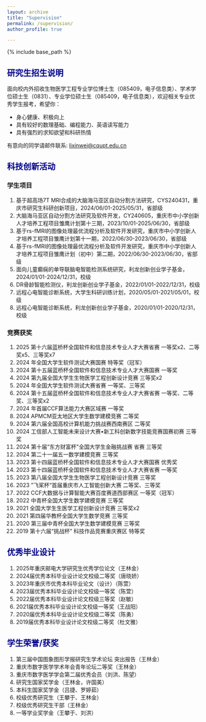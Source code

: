 ```yaml
---
layout: archive
title: "Supervision"
permalink: /supervision/
author_profile: true

---
```


{% include base_path %}

## <font color=DarkBlue>研究生招生说明</font>

面向校内外招收生物医学工程专业学位博士生（085409，电子信息类）、学术学位硕士生（0831）、专业学位硕士生（085409，电子信息类），欢迎相关专业优秀学生报考，希望你：

- 身心健康、积极向上
- 具有较好的数理基础、编程能力、英语读写能力
- 具有强烈的求知欲望和科研热情

有意向的同学请邮件联系: lixinwei@cqupt.edu.cn

## <font color=DarkBlue>科技创新活动</font>

### 学生项目

1. 基于超高场7T MRI合成的大脑海马亚区自动分割方法研究，CYS240431，重庆市研究生科研创新项目，2024/06/01-2025/05/31，省部级
2. 大脑海马亚区自动分割方法研究及软件开发，CY240605，重庆市中小学创新人才培养工程项目雏鹰计划第十三期，2023/10/01-2025/06/30，省部级
3. 基于rs-fMRI的图像处理最优流程分析及软件开发研究，重庆市中小学创新人才培养工程项目雏鹰计划第十一期，2022/06/30-2023/06/30，省部级
4. 基于rs-fMRI的图像处理最优流程分析及软件开发研究，重庆市中小学创新人才培养工程项目雏鹰计划（初中）第二期，2022/06/30-2023/06/30，省部级
5. 面向儿童癫痫的单导联脑电智能检测系统研究，利龙创新创业学子基金，2024/01/01-2024/12/31，校级
6. DR骨龄智能检测仪，利龙创新创业学子基金，2022/01/01-2022/12/31，校级
7. 远程心电智能诊断系统，大学生科研训练计划，2020/05/01-2021/05/01，校级
8. 远程心电智能诊断系统，利龙创新创业学子基金，2020/01/01-2020/12/31，校级

### 竞赛获奖

1. 2025 第十六届蓝桥杯全国软件和信息技术专业人才大赛省赛 一等奖x2、二等奖x5、三等奖x7
2. 2024 年全国大学生软件测试大赛国赛 特等奖（冠军）
3. 2024 第十五届蓝桥杯全国软件和信息技术专业人才大赛国赛 一等奖
4. 2024 第九届全国大学生生物医学工程创新设计竞赛 三等奖x2
5. 2024 年全国大学生软件测试大赛省赛 一等奖、三等奖
6. 2024 第十五届蓝桥杯全国软件和信息技术专业人才大赛省赛 一等奖、二等奖、三等奖x2
7. 2024 年首届CCF算法能力大赛区域赛 一等奖
8. 2024 APMCM亚太地区大学生数学建模竞赛 二等奖
9. 2024 第六届全国高校计算机能力挑战赛西南赛区 二等奖
10. 2024 工信部人工智能未来设计大赛•新工科创新数字技能竞赛国赛初赛 三等奖
11. 2024 第十届“东方财富杯"全国大学生金融挑战赛 省赛 三等奖
12. 2024 第二十一届五一数学建模竞赛 三等奖
13. 2023 第十四届蓝桥杯全国软件和信息技术专业人才大赛国赛 优秀奖
14. 2023 第十四届蓝桥杯全国软件和信息技术专业人才大赛省赛 一等奖
15. 2023 第八届全国大学生生物医学工程创新设计竞赛 三等奖
16. 2023  ”飞桨杯“首届重庆市人工智能创新大赛 二等奖、三等奖
17. 2022 CCF大数据与计算智能大赛百度赛道西部赛区 一等奖（冠军）
18. 2022 中青杯全国大学生数学建模竞赛 三等奖
19. 2021 全国大学生生医学工程创新设计竞赛 三等奖x2
20. 2021 第四届华教杯全国大学生数学竞赛 三等奖
21. 2020 第三届中青杯全国大学生数学建模竞赛 三等奖
22. 2019 第十六届“挑战杯” 科技作品竞赛重庆赛区 特等奖

## <font color=DarkBlue>优秀毕业设计</font>

1. 2025年重庆邮电大学研究生优秀学位论文（王林金）
2. 2024届优秀本科毕业设计论文校级二等奖（唐晓娇）
3. 2023年重庆市优秀本科毕业论文（设计）（陈萱）
4. 2023届优秀本科毕业设计论文校级一等奖（陈萱）
5. 2022届优秀本科毕业设计论文校级三等奖（赵敏）
6. 2021届优秀本科毕业设计论文校级一等奖（王战阳）
7. 2020届优秀本科毕业设计论文校级二等奖（陈勇）
8. 2019届优秀本科毕业设计论文校级二等奖（杜文雅）

## <font color=DarkBlue>学生荣誉/获奖</font>

1. 第三届中国图象图形学报研究生学术论坛 突出报告（王林金）
2. 重庆市数字医学学术年会青年论坛二等奖（王林金）
3. 重庆市数字医学学会第二届优秀会员（刘洪、陈望）
4. 研究生国家奖学金（王林金，许国美）
5. 本科生国家奖学金（吕捷、罗婷茹）
6. 校级优秀研究生（王攀于、王林金）
7. 校级优秀研究生干部（王林金）
8. 一等学业奖学金（王攀于、刘洪）


